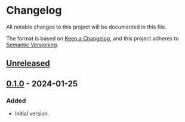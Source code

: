 # Changelog

All notable changes to this project will be documented in this file.

The format is based on [Keep a Changelog](https://keepachangelog.com/en/1.0.0/),
and this project adheres to [Semantic Versioning](https://semver.org/spec/v2.0.0.html).

## [Unreleased]

## [0.1.0] - 2024-01-25
### Added
- Initial version.

[Unreleased]: https://github.com/elizagamedev/anki-ocr-service/compare/v0.1.0...HEAD
[0.1.0]: https://github.com/elizagamedev/anki-ocr-service/releases/tag/v0.1.0
